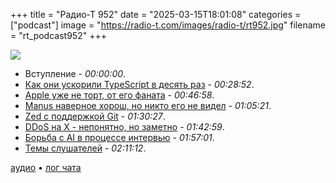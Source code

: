 +++
title = "Радио-Т 952"
date = "2025-03-15T18:01:08"
categories = ["podcast"]
image = "https://radio-t.com/images/radio-t/rt952.jpg"
filename = "rt_podcast952"
+++

![](https://radio-t.com/images/radio-t/rt952.jpg)

- Вступление - *00:00:00*.
- [Как они ускорили TypeScript в десять раз](https://devblogs.microsoft.com/typescript/typescript-native-port/) - *00:28:52*.
- [Apple уже не торт, от его фаната](https://daringfireball.net/2025/03/something_is_rotten_in_the_state_of_cupertino) - *00:46:58*.
- [Manus наверное хорош, но никто его не видел](https://www.technologyreview.com/2025/03/11/1113133/manus-ai-review/) - *01:05:21*.
- [Zed с поддержкой Git](https://zed.dev/git) - *01:30:27*.
- [DDoS на X - непонятно, но заметно](https://www.wired.com/story/x-ddos-attack-march-2025/) - *01:42:59*.
- [Борьба с AI в процессе интервью](https://newsletter.pragmaticengineer.com/p/ai-fakers?utm_source=substack&utm_medium=email) - *01:57:01*.
- [Темы слушателей](https://radio-t.com/p/2025/03/11/prep-952/) - *02:11:12*.


[аудио](https://cdn.radio-t.com/rt_podcast952.mp3) • [лог чата](https://chat.radio-t.com/logs/radio-t-952.html)
<audio src="https://cdn.radio-t.com/rt_podcast952.mp3" preload="none"></audio>
